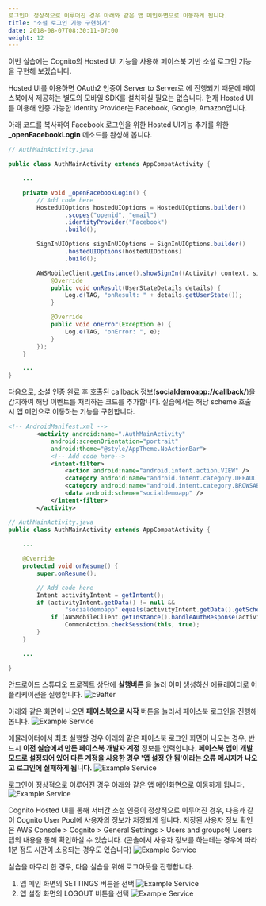 ```yaml
---
로그인이 정상적으로 이루어진 경우 아래와 같은 앱 메인화면으로 이동하게 됩니다.
title: "소셜 로그인 기능 구현하기"
date: 2018-08-07T08:30:11-07:00
weight: 12
---
```


이번 실습에는 Cognito의 Hosted UI 기능을 사용해 페이스북 기반 소셜 로그인 기능을 구현해 보겠습니다. 

Hosted UI를 이용하면 OAuth2 인증이 Server to Server로 에 진행되기 때문에 페이스북에서 제공하는 별도의 모바일 SDK를 설치하실 필요는 없습니다. 현재 Hosted UI를 이용해 인증 가능한 Identity Provider는 Facebook, Google, Amazon입니다.


아래 코드를 복사하여 Facebook 로그인을 위한 Hosted UI기능 추가를 위한 **_openFacebookLogin** 메소드를 완성해 봅니다.
```java
// AuthMainActivity.java

public class AuthMainActivity extends AppCompatActivity {

    ...

    private void _openFacebookLogin() {
        // Add code here
        HostedUIOptions hostedUIOptions = HostedUIOptions.builder()
                .scopes("openid", "email")
                .identityProvider("Facebook")
                .build();

        SignInUIOptions signInUIOptions = SignInUIOptions.builder()
                .hostedUIOptions(hostedUIOptions)
                .build();

        AWSMobileClient.getInstance().showSignIn((Activity) context, signInUIOptions, new Callback<UserStateDetails>() {
            @Override
            public void onResult(UserStateDetails details) {
                Log.d(TAG, "onResult: " + details.getUserState());
            }

            @Override
            public void onError(Exception e) {
                Log.e(TAG, "onError: ", e);
            }
        });
    }

    ...
}
```

다음으로, 소셜 인증 완료 후 호출된 callback 정보(**socialdemoapp://callback/**)을 감지하여 해당 이벤트를 처리하는 코드를 추가합니다. 실습에서는 해당 scheme 호출 시 앱 메인으로 이동하는 기능을 구현합니다.
```xml
<!-- AndroidManifest.xml -->
        <activity android:name=".AuthMainActivity"
            android:screenOrientation="portrait"
            android:theme="@style/AppTheme.NoActionBar">
            <!-- Add code here-->
            <intent-filter>
                <action android:name="android.intent.action.VIEW" />
                <category android:name="android.intent.category.DEFAULT" />
                <category android:name="android.intent.category.BROWSABLE" />
                <data android:scheme="socialdemoapp" />
            </intent-filter>
        </activity>
```

```java
// AuthMainActivity.java
public class AuthMainActivity extends AppCompatActivity {
    
    ...

    @Override
    protected void onResume() {
        super.onResume();

        // Add code here
        Intent activityIntent = getIntent();
        if (activityIntent.getData() != null &&
                "socialdemoapp".equals(activityIntent.getData().getScheme())) {
            if (AWSMobileClient.getInstance().handleAuthResponse(activityIntent))
                CommonAction.checkSession(this, true);
        }
    }

    ...

}
```

안드로이드 스튜디오 프로젝트 상단에 **실행버튼** 을 눌러 이미 생성하신 에뮬레이터로 어플리케이션을 실행합니다.
![c9after](/images/run.png)

아래와 같은 화면이 나오면 **페이스북으로 시작** 버튼을 눌러서 페이스북 로그인을 진행해 봅니다.
![Example Service](/images/app-authmain.png)

에뮬레이터에서 최초 실행할 경우 아래와 같은 페이스북 로그인 화면이 나오는 경우, 반드시 **이전 실습에서 만든 페이스북 개발자 계정** 정보를 입력합니다. **페이스북 앱이 개발모드로 설정되어 있어 다른 계정을 사용한 경우 '앱 설정 안 됨'이라는 오류 메시지가 나오고 로그인에 실패하게 됩니다.**
![Example Service](/images/facebook-oauth2.png)

로그인이 정상적으로 이루어진 경우 아래와 같은 앱 메인화면으로 이동하게 됩니다.
![Example Service](/images/app-main-init.png)

Cognito Hosted UI를 통해 서버간 소셜 인증이 정상적으로 이루어진 경우, 다음과 같이 Cognito User Pool에 사용자의 정보가 저장되게 됩니다.
저장된 사용자 정보 확인은 AWS Console > Cognito > General Settings > Users and groups에 Users 탭의 내용을 통해 확인하실 수 있습니다. (콘솔에서 사용자 정보를 하는데는 경우에 따라 1분 정도 시간이 소용되는 경우도 있습니다)
![Example Service](/images/app-facebook-login-result.png)

실습을 마무리 한 경우, 다음 실습을 위해 로그아웃을 진행합니다.

1. 앱 메인 화면의 SETTINGS 버튼을 선택
![Example Service](/images/app-main-empty.png)
2. 앱 설정 화면의 LOGOUT 버튼을 선택
![Example Service](/images/app-settings.png)
